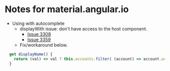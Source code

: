 # Notes for material.angular.io

* Using with autocomplete
    * displayWith issue: don't have access to the host component.
        * [Issue 3308](https://github.com/angular/material2/issues/3308)
        * [Issue 3359](https://github.com/angular/material2/issues/3359)
    * Fix/workaround below.
```ts
  get displayName() {
    return (val) => val ? this.accounts.filter( (account) => account.account_uuid === val)[0].full_name : undefined;
  }
```
